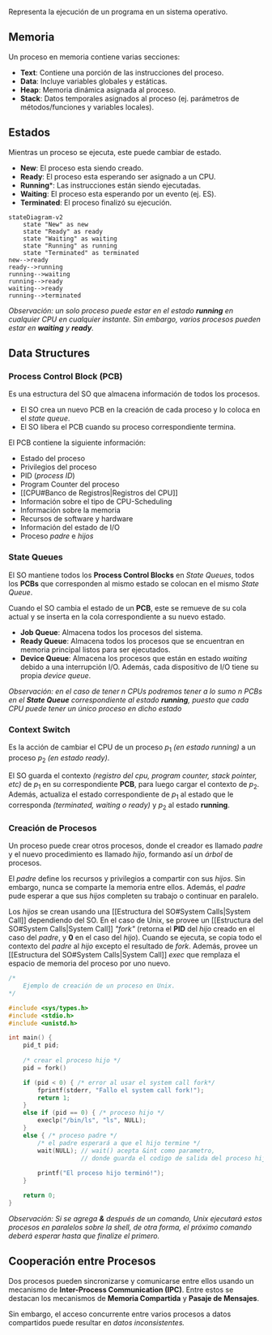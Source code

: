 Representa la ejecución de un programa en un sistema operativo.

## Memoria
Un proceso en memoria contiene varias secciones:
- **Text**: Contiene una porción de las instrucciones del proceso.
- **Data**: Incluye variables globales y estáticas.
- **Heap**: Memoria dinámica asignada al proceso.
- **Stack**: Datos temporales asignados al proceso (ej. parámetros de métodos/funciones y variables locales).

## Estados
Mientras un proceso se ejecuta, este puede cambiar de estado.
- **New**: El proceso esta siendo creado.
- **Ready**: El proceso esta esperando ser asignado a un CPU.
- **Running***: Las instrucciones están siendo ejecutadas.
- **Waiting**: El proceso esta esperando por un evento (ej. ES).
- **Terminated**: El proceso finalizó su ejecución.
```mermaid
stateDiagram-v2
	state "New" as new
	state "Ready" as ready
	state "Waiting" as waiting
	state "Running" as running
	state "Terminated" as terminated
new-->ready
ready-->running
running-->waiting
running-->ready
waiting-->ready
running-->terminated
```
*Observación: un solo proceso puede estar en el estado **running** en cualquier CPU en cualquier instante. Sin embargo, varios procesos pueden estar en **waiting** y **ready**.*

## Data Structures
### Process Control Block (PCB)
Es una estructura del SO que almacena información de todos los procesos.
- El SO crea un nuevo PCB en la creación de cada proceso y lo coloca en el *state queue*.
- El SO libera el PCB cuando su proceso correspondiente termina.

El PCB contiene la siguiente información:
- Estado del proceso
- Privilegios del proceso
- PID (*process ID*)
- Program Counter del proceso
- [[CPU#Banco de Registros|Registros del CPU]]
- Información sobre el tipo de CPU-Scheduling
- Información sobre la memoria
- Recursos de software  y hardware
- Información del estado de I/O
- Proceso *padre* e *hijos*

### State Queues
El SO mantiene todos los **Process Control Blocks** en *State Queues*, todos los **PCBs** que corresponden al mismo estado se colocan en el mismo *State Queue*.

Cuando el SO cambia el estado de un **PCB**, este se remueve de su cola actual y se inserta en la cola correspondiente a su nuevo estado.

- **Job Queue**: Almacena todos los procesos del sistema.
- **Ready Queue**: Almacena todos los procesos que se encuentran en memoria principal listos para ser ejecutados.
- **Device Queue**: Almacena los procesos que están en estado *waiting* debido a una interrupción I/O. Además, cada dispositivo de I/O tiene su propia *device queue*.

*Observación: en el caso de tener $n$ CPUs podremos tener a lo sumo $n$ PCBs en el **State Queue** correspondiente al estado **running**, puesto que cada CPU puede tener un único proceso en dicho estado*

### Context Switch
Es la acción de cambiar el CPU de un proceso $p_1$ *(en estado running)* a un proceso $p_2$ *(en estado ready)*.

El SO guarda el contexto *(registro del cpu, program counter, stack pointer, etc)* de $p_1$ en su correspondiente **PCB**, para luego cargar el contexto de $p_2$. Además, actualiza el estado correspondiente de $p_1$ al estado que le corresponda *(terminated, waiting o ready)* y $p_2$ al estado **running**.

### Creación de Procesos
Un proceso puede crear otros procesos, donde el creador es llamado *padre* y el nuevo procedimiento es llamado *hijo*, formando así un *árbol* de procesos.

El *padre* define los recursos y privilegios a compartir con sus *hijos*. Sin embargo, nunca se comparte la memoria entre ellos.
Además, el *padre* pude esperar a que sus *hijos* completen su trabajo o continuar en paralelo.

Los *hijos* se crean usando una [[Estructura del SO#System Calls|System Call]] dependiendo del SO.  En el caso de Unix, se provee un [[Estructura del SO#System Calls|System Call]] *"fork"* (retorna el **PID** del *hijo* creado en el caso del *padre*, y **0** en el caso del *hijo*). Cuando se ejecuta, se copia todo el contexto del *padre* al *hijo* excepto el resultado de *fork*. Además, provee un [[Estructura del SO#System Calls|System Call]] *exec* que remplaza el espacio de memoria del proceso por uno nuevo.

```c
/* 
	Ejemplo de creación de un proceso en Unix.
*/

#include <sys/types.h>
#include <stdio.h>
#include <unistd.h>

int main() {
	pid_t pid;
	
	/* crear el proceso hijo */
	pid = fork()

	if (pid < 0) { /* error al usar el system call fork*/
		fprintf(stderr, "Fallo el system call fork!");
		return 1;
	}
	else if (pid == 0) { /* proceso hijo */
		execlp("/bin/ls", "ls", NULL);
	}
	else { /* proceso padre */
		/* el padre esperará a que el hijo termine */
		wait(NULL); // wait() acepta &int como parametro,
					// donde guarda el codigo de salida del proceso hijo.
					
		printf("El proceso hijo terminó!");
	}

	return 0;
}
```

*Observación: Si se agrega **&** después de un comando, Unix ejecutará estos procesos en paralelos sobre la shell, de otra forma, el próximo comando deberá esperar hasta que finalize el primero.*

## Cooperación entre Procesos
Dos procesos pueden sincronizarse y comunicarse entre ellos usando un mecanismo de **Inter-Process Communication (IPC)**. Entre estos se destacan los mecanismos de **Memoria Compartida** y **Pasaje de Mensajes**.

Sin embargo, el acceso concurrente entre varios procesos a datos compartidos puede resultar en *datos inconsistentes.*
